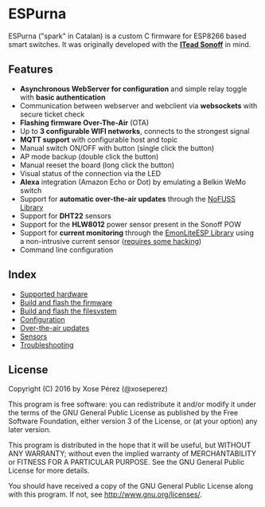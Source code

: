 # ESPurna

ESPurna ("spark" in Catalan) is a custom C firmware for ESP8266 based smart switches. It was originally developed with the **[ITead Sonoff][1]** in mind.

## Features

* **Asynchronous WebServer for configuration** and simple relay toggle with **basic authentication**
* Communication between webserver and webclient via **websockets** with secure ticket check
* **Flashing firmware Over-The-Air** (OTA)
* Up to **3 configurable WIFI networks**, connects to the strongest signal
* **MQTT support** with configurable host and topic
* Manual switch ON/OFF with button (single click the button)
* AP mode backup (double click the button)
* Manual reeset the board (long click the button)
* Visual status of the connection via the LED
* **Alexa** integration (Amazon Echo or Dot) by emulating a Belkin WeMo switch
* Support for **automatic over-the-air updates** through the [NoFUSS Library][2]
* Support for **DHT22** sensors
* Support for the **HLW8012** power sensor present in the Sonoff POW
* Support for **current monitoring** through the [EmonLiteESP Library][3] using a non-intrusive current sensor ([requires some hacking][4])
* Command line configuration

## Index

* [Supported hardware](docs/Hardware.md)
* [Build and flash the firmware](docs/Firmware.md)
* [Build and flash the filesystem](docs/Filesystem.md)
* [Configuration](docs/Configuration.md)
* [Over-the-air updates](docs/OTA.md)
* [Sensors](docs/Sensors.md)
* [Troubleshooting](docs/Troubleshooting.md)

## License

Copyright (C) 2016 by Xose Pérez (@xoseperez)

This program is free software: you can redistribute it and/or modify
it under the terms of the GNU General Public License as published by
the Free Software Foundation, either version 3 of the License, or
(at your option) any later version.

This program is distributed in the hope that it will be useful,
but WITHOUT ANY WARRANTY; without even the implied warranty of
MERCHANTABILITY or FITNESS FOR A PARTICULAR PURPOSE.  See the
GNU General Public License for more details.

You should have received a copy of the GNU General Public License
along with this program.  If not, see <http://www.gnu.org/licenses/>.


[1]: https://www.itead.cc/sonoff-wifi-wireless-switch.html
[2]: https://bitbucket.org/xoseperez/nofuss
[3]: https://bitbucket.org/xoseperez/emonliteesp
[4]: http://tinkerman.cat/your-laundry-is-done/
